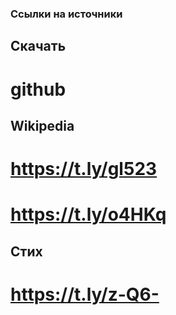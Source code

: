 ### Ссылки на источники
## Скачать
# github



## Wikipedia
# https://t.ly/gl523
# https://t.ly/o4HKq 
## Стих
# https://t.ly/z-Q6-

